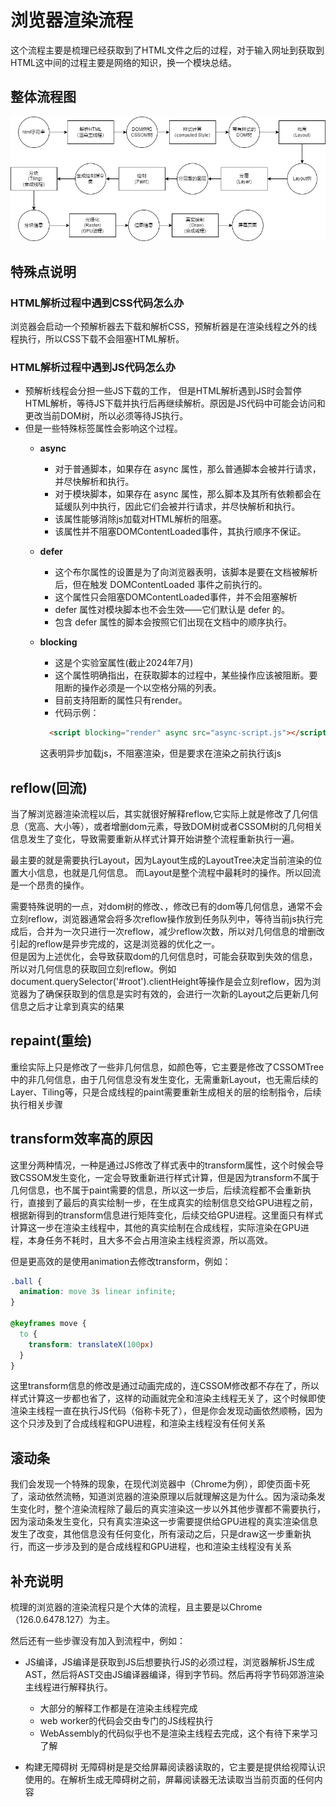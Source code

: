 # 浏览器渲染流程

这个流程主要是梳理已经获取到了HTML文件之后的过程，对于输入网址到获取到HTML这中间的过程主要是网络的知识，换一个模块总结。

## 整体流程图

<!-- ![浏览器渲染流程](/src/assets/render-flow.drawio.png#pic_center) -->
<div align=center><img src="/src/assets/browserRender/render-flow.drawio.png" alt="浏览器渲染流程"/></div>

## 特殊点说明

### HTML解析过程中遇到CSS代码怎么办

浏览器会启动一个预解析器去下载和解析CSS，预解析器是在渲染线程之外的线程执行，所以CSS下载不会阻塞HTML解析。  

### HTML解析过程中遇到JS代码怎么办

- 预解析线程会分担一些JS下载的工作， 但是HTML解析遇到JS时会暂停HTML解析，等待JS下载并执行后再继续解析。原因是JS代码中可能会访问和更改当前DOM树，所以必须等待JS执行。  
- 但是一些特殊标签属性会影响这个过程。
  - **async**
    - 对于普通脚本，如果存在 async 属性，那么普通脚本会被并行请求，并尽快解析和执行。
    - 对于模块脚本，如果存在 async 属性，那么脚本及其所有依赖都会在延缓队列中执行，因此它们会被并行请求，并尽快解析和执行。
    - 该属性能够消除js加载对HTML解析的阻塞。
    - 该属性并不阻塞DOMContentLoaded事件，其执行顺序不保证。
  - **defer**
    - 这个布尔属性的设置是为了向浏览器表明，该脚本是要在文档被解析后，但在触发 DOMContentLoaded 事件之前执行的。
    - 这个属性只会阻塞DOMContentLoaded事件，并不会阻塞解析
    - defer 属性对模块脚本也不会生效——它们默认是 defer 的。
    - 包含 defer 属性的脚本会按照它们出现在文档中的顺序执行。
  - **blocking**
    - 这是个实验室属性(截止2024年7月)
    - 这个属性明确指出，在获取脚本的过程中，某些操作应该被阻断。要阻断的操作必须是一个以空格分隔的列表。
    - 目前支持阻断的属性只有render。
    - 代码示例：  

    ```html
      <script blocking="render" async src="async-script.js"></script>
    ```

    这表明异步加载js，不阻塞渲染，但是要求在渲染之前执行该js

## reflow(回流)

当了解浏览器渲染流程以后，其实就很好解释reflow,它实际上就是修改了几何信息（宽高、大小等），或者增删dom元素，导致DOM树或者CSSOM树的几何相关信息发生了变化，导致需要重新从样式计算开始讲整个流程重新执行一遍。  

最主要的就是需要执行Layout，因为Layout生成的LayoutTree决定当前渲染的位置大小信息，也就是几何信息。
而Layout是整个流程中最耗时的操作。所以回流是一个昂贵的操作。

需要特殊说明的一点，对dom树的修改、，修改已有的dom等几何信息，通常不会立刻reflow，浏览器通常会将多次reflow操作放到任务队列中，等待当前js执行完成后，合并为一次只进行一次reflow，减少reflow次数，所以对几何信息的增删改引起的reflow是异步完成的，这是浏览器的优化之一。  
但是因为上述优化，会导致获取dom的几何信息时，可能会获取到失效的信息，所以对几何信息的获取回立刻reflow。例如document.querySelector('#root').clientHeight等操作是会立刻reflow，因为浏览器为了确保获取到的信息是实时有效的，会进行一次新的Layout之后更新几何信息之后才让拿到真实的结果

## repaint(重绘)

重绘实际上只是修改了一些非几何信息，如颜色等，它主要是修改了CSSOMTree中的非几何信息，由于几何信息没有发生变化，无需重新Layout，也无需后续的Layer、Tiling等，只是合成线程的paint需要重新生成相关的层的绘制指令，后续执行相关步骤

## transform效率高的原因

这里分两种情况，一种是通过JS修改了样式表中的transform属性，这个时候会导致CSSOM发生变化，一定会导致重新进行样式计算，但是因为transform不属于几何信息，也不属于paint需要的信息，所以这一步后，后续流程都不会重新执行，直接到了最后的真实绘制一步，在生成真实的绘制信息交给GPU进程之前，根据新得到的transform信息进行矩阵变化，后续交给GPU进程。这里面只有样式计算这一步在渲染主线程中，其他的真实绘制在合成线程，实际渲染在GPU进程，本身任务不耗时，且大多不会占用渲染主线程资源，所以高效。

但是更高效的是使用animation去修改transform，例如：  

```css
.ball {
  animation: move 3s linear infinite;
}

@keyframes move {
  to {
    transform: translateX(100px)
  }
}
```

这里transform信息的修改是通过动画完成的，连CSSOM修改都不存在了，所以样式计算这一步都也省了，这样的动画就完全和渲染主线程无关了，这个时候即使渲染主线程一直在执行JS代码（俗称卡死了），但是你会发现动画依然顺畅，因为这个只涉及到了合成线程和GPU进程，和渲染主线程没有任何关系

## 滚动条

我们会发现一个特殊的现象，在现代浏览器中（Chrome为例），即使页面卡死了，滚动依然流畅，知道浏览器的渲染原理以后就理解这是为什么。因为滚动条发生变化时，整个渲染流程除了最后的真实渲染这一步以外其他步骤都不需要执行，因为滚动条发生变化，只有真实渲染这一步需要提供给GPU进程的真实渲染信息发生了改变，其他信息没有任何变化，所有滚动之后，只是draw这一步重新执行，而这一步涉及到的是合成线程和GPU进程，也和渲染主线程没有关系

## 补充说明

梳理的浏览器的渲染流程只是个大体的流程，且主要是以Chrome（126.0.6478.127）为主。 

然后还有一些步骤没有加入到流程中，例如：  

- JS编译，JS编译是获取到JS后想要执行JS的必须过程，浏览器解析JS生成AST，然后将AST交由JS编译器编译，得到字节码。然后再将字节码郊游渲染主线程进行解释执行。
  - 大部分的解释工作都是在渲染主线程完成
  - web worker的代码会交由专门的JS线程执行
  - WebAssembly的代码似乎也不是渲染主线程去完成，这个有待下来学习了解

- 构建无障碍树
  无障碍树是是交给屏幕阅读器读取的，它主要是提供给视障认识使用的。在解析生成无障碍树之前，屏幕阅读器无法读取当当前页面的任何内容

